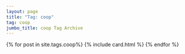 ```yaml
---
layout: page
title: "Tag: coop"
tag: coop
jumbo_title: coop Tag Archive
---
```


{% for post in site.tags.coop%}
{% include card.html %}
{% endfor %}
